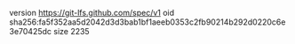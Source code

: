 version https://git-lfs.github.com/spec/v1
oid sha256:fa5f352aa5d2042d3d3bab1bf1aeeb0353c2fb90214b292d0220c6e3e70425dc
size 2235
